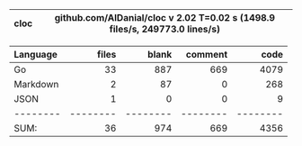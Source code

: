 cloc|github.com/AlDanial/cloc v 2.02  T=0.02 s (1498.9 files/s, 249773.0 lines/s)
--- | ---

Language|files|blank|comment|code
:-------|-------:|-------:|-------:|-------:
Go|33|887|669|4079
Markdown|2|87|0|268
JSON|1|0|0|9
--------|--------|--------|--------|--------
SUM:|36|974|669|4356
